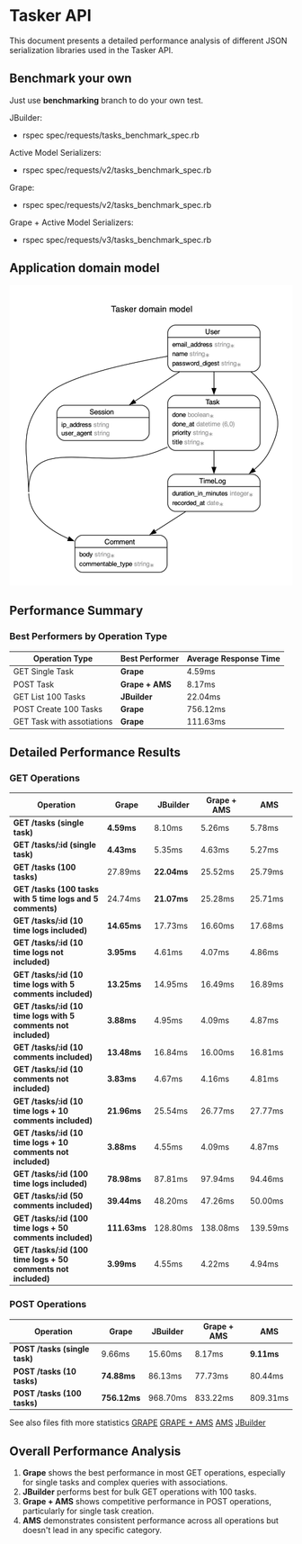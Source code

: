 # Tasker API

This document presents a detailed performance analysis of different JSON serialization libraries used in the Tasker API.

## Benchmark your own
Just use **benchmarking** branch to do your own test.


JBuilder:
- rspec spec/requests/tasks_benchmark_spec.rb 

Active Model Serializers:
- rspec spec/requests/v2/tasks_benchmark_spec.rb 

Grape:
- rspec spec/requests/v2/tasks_benchmark_spec.rb 

Grape + Active Model Serializers:
- rspec spec/requests/v3/tasks_benchmark_spec.rb 

## Application domain model
![DB relations](https://github.com/DonMat/tasker/blob/main/img/db.png)



## Performance Summary

### Best Performers by Operation Type

| Operation Type | Best Performer | Average Response Time |
|----------------|----------------|----------------------|
| GET Single Task| **Grape** | 4.59ms |
| POST Task | **Grape + AMS** | 8.17ms |
| GET List 100 Tasks  | **JBuilder** | 22.04ms |
| POST Create 100 Tasks | **Grape** | 756.12ms |
| GET Task with assotiations | **Grape** | 111.63ms |


## Detailed Performance Results

### GET Operations

| Operation | Grape | JBuilder | Grape + AMS | AMS |
|-----------|-------|----------|-------------|-----|
| **GET /tasks (single task)** | **4.59ms** | 8.10ms | 5.26ms | 5.78ms |
| **GET /tasks/:id (single task)** | **4.43ms** | 5.35ms | 4.63ms | 5.27ms |
| **GET /tasks (100 tasks)** | 27.89ms | **22.04ms** | 25.52ms | 25.79ms |
| **GET /tasks (100 tasks with 5 time logs and 5 comments)** | 24.74ms | **21.07ms** | 25.28ms | 25.71ms |
| **GET /tasks/:id (10 time logs included)** | **14.65ms** | 17.73ms | 16.60ms | 17.68ms |
| **GET /tasks/:id (10 time logs not included)** | **3.95ms** | 4.61ms | 4.07ms | 4.86ms |
| **GET /tasks/:id (10 time logs with 5 comments included)** | **13.25ms** | 14.95ms | 16.49ms | 16.89ms |
| **GET /tasks/:id (10 time logs with 5 comments not included)** | **3.88ms** | 4.95ms | 4.09ms | 4.87ms |
| **GET /tasks/:id (10 comments included)** | **13.48ms** | 16.84ms | 16.00ms | 16.81ms |
| **GET /tasks/:id (10 comments not included)** | **3.83ms** | 4.67ms | 4.16ms | 4.81ms |
| **GET /tasks/:id (10 time logs + 10 comments included)** | **21.96ms** | 25.54ms | 26.77ms | 27.77ms |
| **GET /tasks/:id (10 time logs + 10 comments not included)** | **3.88ms** | 4.55ms | 4.09ms | 4.87ms |
| **GET /tasks/:id (100 time logs included)** | **78.98ms** | 87.81ms | 97.94ms | 94.46ms |
| **GET /tasks/:id (50 comments included)** | **39.44ms** | 48.20ms | 47.26ms | 50.00ms |
| **GET /tasks/:id (100 time logs + 50 comments included)** | **111.63ms** | 128.80ms | 138.08ms | 139.59ms |
| **GET /tasks/:id (100 time logs + 50 comments not included)** | **3.99ms** | 4.55ms | 4.22ms | 4.94ms |

### POST Operations

| Operation | Grape | JBuilder | Grape + AMS | AMS |
|-----------|-------|----------|-------------|-----|
| **POST /tasks (single task)** | 9.66ms | 15.60ms | 8.17ms | **9.11ms** |
| **POST /tasks (10 tasks)** | **74.88ms** | 86.13ms | 77.73ms | 80.44ms |
| **POST /tasks (100 tasks)** | **756.12ms** | 968.70ms | 833.22ms | 809.31ms |

See also files fith more statistics
[GRAPE](https://github.com/DonMat/tasker/blob/main/test_results_grape.txt)
[GRAPE + AMS](https://github.com/DonMat/tasker/blob/main/test_results_grape_ams.txt)
[AMS](https://github.com/DonMat/tasker/blob/main/test_results_ams.txt)
[JBuilder](https://github.com/DonMat/tasker/blob/main/test_results_jbuilder.txt)



## Overall Performance Analysis

1. **Grape** shows the best performance in most GET operations, especially for single tasks and complex queries with associations.
2. **JBuilder** performs best for bulk GET operations with 100 tasks.
3. **Grape + AMS** shows competitive performance in POST operations, particularly for single task creation.
4. **AMS** demonstrates consistent performance across all operations but doesn't lead in any specific category.
